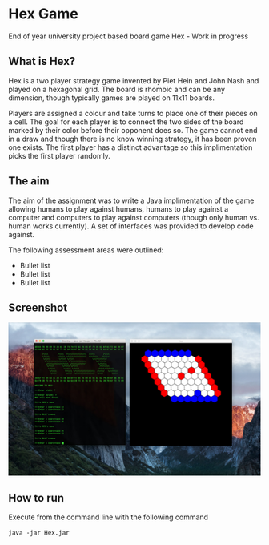 # Hex Game

End of year university project based board game Hex - Work in progress

## What is Hex?

Hex is a two player strategy game invented by Piet Hein and John Nash and played on a hexagonal grid. The board is rhombic and can be any dimension, though typically games are played on 11x11 boards.

Players are assigned a colour and take turns to place one of their pieces on a cell. The goal for each player is to connect the two sides of the board marked by their color before their opponent does so. The game cannot end in a draw and though there is no know winning strategy, it has been proven one exists. The first player has a distinct advantage so this implimentation picks the first player randomly.

## The aim

The aim of the assignment was to write a Java implimentation of the game allowing humans to play against humans, humans to play against a computer and computers to play against computers (though only human vs. human works currently). A set of interfaces was provided to develop code against.

The following assessment areas were outlined:
* Bullet list
* Bullet list
* Bullet list

## Screenshot
![alt text](screenshot.jpg "Screenshot of game in play")

## How to run

Execute from the command line with the following command
```
java -jar Hex.jar
```
